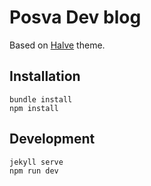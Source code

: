 # Posva Dev blog

Based on [Halve](https://github.com/TaylanTatli/Halve) theme.

## Installation

```
bundle install
npm install
```

## Development

```
jekyll serve
npm run dev
```
